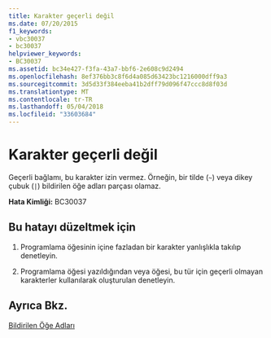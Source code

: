 ```yaml
---
title: Karakter geçerli değil
ms.date: 07/20/2015
f1_keywords:
- vbc30037
- bc30037
helpviewer_keywords:
- BC30037
ms.assetid: bc34e427-f3fa-43a7-bbf6-2e608c9d2494
ms.openlocfilehash: 8ef376bb3c8f6d4a085d63423bc1216000dff9a3
ms.sourcegitcommit: 3d5d33f384eeba41b2dff79d096f47ccc8d8f03d
ms.translationtype: MT
ms.contentlocale: tr-TR
ms.lasthandoff: 05/04/2018
ms.locfileid: "33603684"
---
```

# <a name="character-is-not-valid"></a>Karakter geçerli değil
Geçerli bağlamı, bu karakter izin vermez. Örneğin, bir tilde (`~`) veya dikey çubuk (`|`) bildirilen öğe adları parçası olamaz.  
  
 **Hata Kimliği:** BC30037  
  
## <a name="to-correct-this-error"></a>Bu hatayı düzeltmek için  
  
1.  Programlama öğesinin içine fazladan bir karakter yanlışlıkla takılıp denetleyin.  
  
2.  Programlama öğesi yazıldığından veya öğesi, bu tür için geçerli olmayan karakterler kullanılarak oluşturulan denetleyin.  
  
## <a name="see-also"></a>Ayrıca Bkz.  
 [Bildirilen Öğe Adları](../../visual-basic/programming-guide/language-features/declared-elements/declared-element-names.md)
